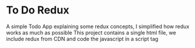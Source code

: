 # To Do Redux
A simple Todo App explaining some redux concepts, I simplified how redux works as much as possible
This project contains a single html file, we include redux from CDN and code the javascript in a script tag
